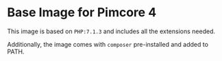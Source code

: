 # Base Image for Pimcore 4

This image is based on `PHP:7.1.3` and includes all the extensions needed.

Additionally, the image comes with `composer` pre-installed and added to PATH.
